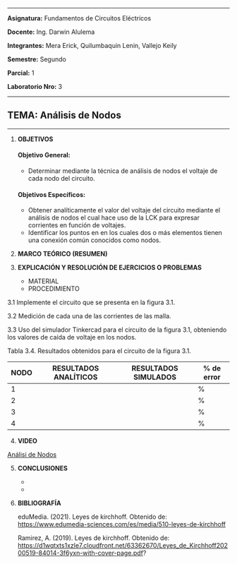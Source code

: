 ------------
 **Asignatura:**  Fundamentos de Circuitos Eléctricos 
                          
 **Docente:**     Ing. Darwin Alulema            
                    
 **Integrantes:** Mera Erick, Quilumbaquin Lenin, Vallejo Keily
                  
 **Semestre:**    Segundo
 
 **Parcial:**     1
 
 **Laboratorio Nro:**     3
 
------------
## **TEMA:**  Análisis de Nodos
------------

 1. **OBJETIVOS**

    #### Objetivo General:

     - Determinar mediante la técnica de análisis de nodos el voltaje de cada nodo del circuito. 

    #### Objetivos Específicos:

     - Obtener analíticamente el valor del voltaje del circuito mediante el análisis de nodos el cual hace uso de la LCK para expresar corrientes en
función de voltajes.
     - Identificar los puntos en en los cuales dos o más elementos tienen una conexión común conocidos como nodos. 
     
 2. **MARCO TEÓRICO (RESUMEN)**


 3. **EXPLICACIÓN Y RESOLUCIÓN DE EJERCICIOS O PROBLEMAS**

     - MATERIAL
     - PROCEDIMIENTO
  
  3.1 Implemente el circuito que se presenta en la figura 3.1.
  
  
  
  
  3.2 Medición de cada una de las corrientes de las malla.
  
  
  
  
  3.3 Uso del simulador Tinkercad para el circuito de la figura 3.1, obteniendo los valores de caída de voltaje en los nodos.
  
  
  
 
  Tabla 3.4. Resultados obtenidos para el circuito de la figura 3.1.

  | NODO |  RESULTADOS ANALÍTICOS |RESULTADOS SIMULADOS | % de error|
  | ------------ | ------------ |------------ |------------ |
  |  1 |         |              |  %           |
  |  2 |         |   |    % |
  |  3 |         |   |  %   |
  |  4 |         |  |  %   |
  
 4. **VIDEO** 
  
  [Análisi de Nodos]( url  " Análisis de Nodos ")
 
 
 5. **CONCLUSIONES**
 
       - 
       - 
 
 
 6. **BIBLIOGRAFÍA**
 
    eduMedia. (2021). Leyes de kirchhoff. Obtenido de: https://www.edumedia-sciences.com/es/media/510-leyes-de-kirchhoff

    Ramirez, A. (2019). Leyes de kirchhoff. Obtenido de: https://d1wqtxts1xzle7.cloudfront.net/63362670/Leyes_de_Kirchhoff20200519-84014-3f6yxn-with-cover-page.pdf? 
